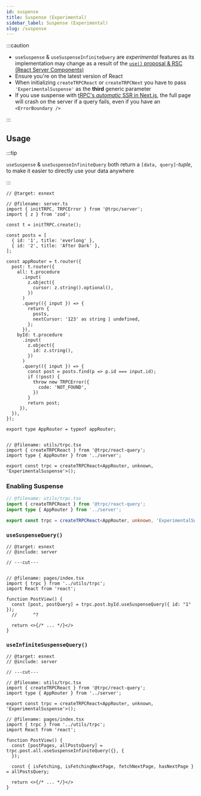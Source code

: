 ```yaml
---
id: suspense
title: Suspense (Experimental)
sidebar_label: Suspense (Experimental)
slug: /suspense
---
```



:::caution
- `useSuspense` & `useSuspenseInfiniteQuery` are *experimental* features as its implementation may change as a result of the [`use()` proposal & RSC (React Server Components)](https://github.com/reactjs/rfcs/pull/229)
- Ensure you're on the latest version of React
- When initializing `createTRPCReact` or `createTRPCNext`  you have to pass `'ExperimentalSuspense'` as the **third** generic parameter
- If you use suspense with [tRPC's _automatic_ SSR in Next.js](ssr), the full page will crash on the server if a query fails, even if you have an `<ErrorBoundary />`

:::


## Usage

:::tip

`useSuspense` & `useSuspenseInfiniteQuery` both return a `[data, query]`-*tuple*, to make it easier to directly use your data anywhere

:::



```twoslash include server
// @target: esnext

// @filename: server.ts
import { initTRPC, TRPCError } from '@trpc/server';
import { z } from 'zod';

const t = initTRPC.create();

const posts = [
  { id: '1', title: 'everlong' },
  { id: '2', title: 'After Dark' },
];

const appRouter = t.router({
  post: t.router({
    all: t.procedure
      .input(
        z.object({ 
          cursor: z.string().optional(),
        })
      )
      .query(({ input }) => {
        return {
          posts,
          nextCursor: '123' as string | undefined,
        };
      }),
    byId: t.procedure
      .input(
        z.object({ 
          id: z.string(),
        })
      )
      .query(({ input }) => {
        const post = posts.find(p => p.id === input.id);
        if (!post) {
          throw new TRPCError({
            code: 'NOT_FOUND',
          })
        }
        return post;
     }),
  }),
});

export type AppRouter = typeof appRouter;


// @filename: utils/trpc.tsx
import { createTRPCReact } from '@trpc/react-query';
import type { AppRouter } from '../server';

export const trpc = createTRPCReact<AppRouter, unknown, 'ExperimentalSuspense'>();

```

### Enabling Suspense


```ts
// @filename: utils/trpc.tsx
import { createTRPCReact } from '@trpc/react-query';
import type { AppRouter } from '../server';

export const trpc = createTRPCReact<AppRouter, unknown, 'ExperimentalSuspense'>();
```

### `useSuspenseQuery()`



```tsx twoslash
// @target: esnext
// @include: server

// ---cut---


// @filename: pages/index.tsx
import { trpc } from '../utils/trpc';
import React from 'react';

function PostView() {
  const [post, postQuery] = trpc.post.byId.useSuspenseQuery({ id: "1" });
  //      ^?
  
  return <>{/* ... */}</>
}
```


### `useInfiniteSuspenseQuery()`



```tsx twoslash
// @target: esnext
// @include: server

// ---cut---

// @filename: utils/trpc.tsx
import { createTRPCReact } from '@trpc/react-query';
import type { AppRouter } from '../server';

export const trpc = createTRPCReact<AppRouter, unknown, 'ExperimentalSuspense'>();

// @filename: pages/index.tsx
import { trpc } from '../utils/trpc';
import React from 'react';

function PostView() {
  const [postPages, allPostsQuery] = trpc.post.all.useSuspenseInfiniteQuery({}, {
  });

  const { isFetching, isFetchingNextPage, fetchNextPage, hasNextPage } = allPostsQuery;
  
  return <>{/* ... */}</>
}
```
